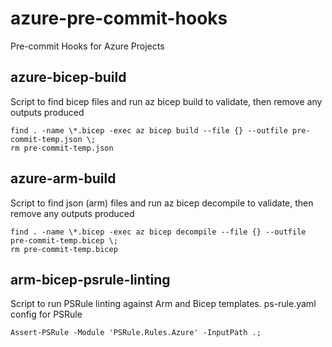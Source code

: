 # azure-pre-commit-hooks
Pre-commit Hooks for Azure Projects

## azure-bicep-build
Script to find bicep files and run az bicep build to validate, then remove any outputs produced

```
find . -name \*.bicep -exec az bicep build --file {} --outfile pre-commit-temp.json \;
rm pre-commit-temp.json
```

## azure-arm-build
Script to find json (arm) files and run az bicep decompile to validate, then remove any outputs produced

```
find . -name \*.bicep -exec az bicep decompile --file {} --outfile pre-commit-temp.bicep \;
rm pre-commit-temp.bicep
```

## arm-bicep-psrule-linting
Script to run PSRule linting against Arm and Bicep templates. ps-rule.yaml config for PSRule

```
Assert-PSRule -Module 'PSRule.Rules.Azure' -InputPath .;
```